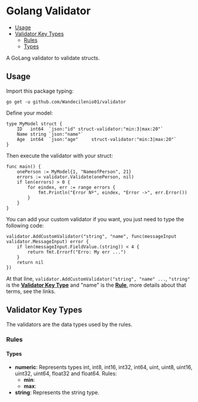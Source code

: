 Golang Validator 
=============
* [Usage](#usage)
* [Validator Key Types](#validator-key-types)
    * [Rules](#rules)
    * [Types](#types)

A GoLang validator to validate structs.

## Usage

Import this package typing:

    go get -u github.com/Wandecilenio01/validator

Define your model:
```
type MyModel struct {
    ID   int64  `json:"id" struct-validator:"min:3|max:20"`
    Name string `json:"name"`
    Age  int64  `json:"age"     struct-validator:"min:3|max:20"`
}
```
Then execute the validator with your struct:
```
func main() {
    onePerson := MyModel{1, "NameofPerson", 21}
    errors := validator.Validate(onePerson, nil)
    if len(errors) > 0 {
        for eindex, err := range errors {
            fmt.Println("Error Nº", eindex, "Error ->", err.Error())
        }
    }
}
```
You can add your custom validator if you want, you just need to type the following code:
```
validator.AddCustomValidator("string", "name", func(messageInput validator.MessageInput) error {
    if len(messageInput.FieldValue.(string)) < 4 {
        return fmt.Errorf("Erro: My err ...")
    }
    return nil
})
```
At that line, ```validator.AddCustomValidator("string", "name" ...```, ```"string"``` is the **[Validator Key Type](#validator-key-types)** and "name" is the **[Rule](#rules)**, more details about that terms, see the links.

## Validator Key Types

The validators are the data types used by the rules.

### Rules

#### Types

* **numeric**: Represents types int, int8, int16, int32, int64, uint, uint8, uint16, uint32, uint64, float32 and float64. Rules:
    * **min**:
    * **max**:
* **string**: Represents the string type.

